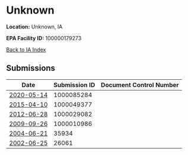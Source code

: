# Unknown

**Location:** Unknown, IA

**EPA Facility ID:** 100000179273

[Back to IA Index](../../index.md)

## Submissions

| Date | Submission ID | Document Control Number |
|------|--------------|-------------------------|
| [2020-05-14](submissions/1000085284.md) | 1000085284 |  |
| [2015-04-10](submissions/1000049377.md) | 1000049377 |  |
| [2012-06-28](submissions/1000029082.md) | 1000029082 |  |
| [2009-09-26](submissions/1000010986.md) | 1000010986 |  |
| [2004-06-21](submissions/35934.md) | 35934 |  |
| [2002-06-25](submissions/26061.md) | 26061 |  |
